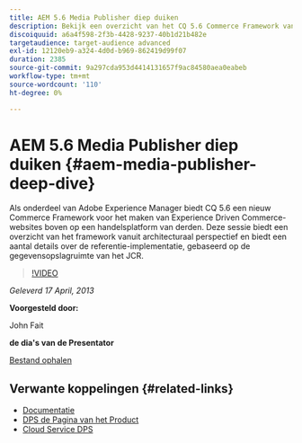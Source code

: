 ```yaml
---
title: AEM 5.6 Media Publisher diep duiken
description: Bekijk een overzicht van het CQ 5.6 Commerce Framework vanuit een architecturaal perspectief. Leer de details van de referentie-implementatie, gebaseerd op de gegevensopslagruimte van het JCR.
discoiquuid: a6a4f598-2f3b-4428-9237-40b1d21b482e
targetaudience: target-audience advanced
exl-id: 12120eb9-a324-4d0d-b969-862419d99f07
duration: 2385
source-git-commit: 9a297cda953d4414131657f9ac84580aea0eabeb
workflow-type: tm+mt
source-wordcount: '110'
ht-degree: 0%

---
```


# AEM 5.6 Media Publisher diep duiken {#aem-media-publisher-deep-dive}

Als onderdeel van Adobe Experience Manager biedt CQ 5.6 een nieuw Commerce Framework voor het maken van Experience Driven Commerce-websites boven op een handelsplatform van derden. Deze sessie biedt een overzicht van het framework vanuit architecturaal perspectief en biedt een aantal details over de referentie-implementatie, gebaseerd op de gegevensopslagruimte van het JCR.

>[!VIDEO](https://video.tv.adobe.com/v/19574/?quality=9)

*Geleverd 17 April, 2013*

**Voorgesteld door:**

John Fait

**de dia&#39;s van de Presentator**

[Bestand ophalen](assets/cq-gems-aem-media-publisher-04-17-2013-final.pdf)

## Verwante koppelingen {#related-links}

* [Documentatie](https://docs.adobe.com/content/docs/en/cq/5-6-1/media-publisher.html)
* [ DPS de Pagina van het Product ](https://www.adobe.com/ca/products/digital-publishing-suite-family.html)
* [ Cloud Service DPS ](https://helpx.adobe.com/nl/digital-publishing-suite/help/eol-statement-for-dpsc.html)

